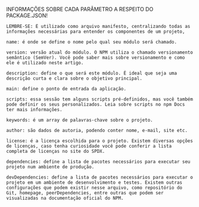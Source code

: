 INFORMAÇÕES SOBRE CADA PARÂMETRO A RESPEITO DO PACKAGE.JSON!

    LEMBRE-SE: É utilizado como arquivo manifesto, centralizando todas as informações necessárias para entender os componentes de um projeto,

    name: é onde se define o nome pelo qual seu módulo será chamado.
    
    version: versão atual do módulo. O NPM utiliza o chamado versionamento semântico (SemVer). Você pode saber mais sobre versionamento e como ele é utilizado neste artigo.
    
    description: define o que será este módulo. É ideal que seja uma descrição curta e clara sobre o objetivo principal.
    
    main: define o ponto de entrada da aplicação.
    
    scripts: essa sessão tem alguns scripts pré-definidos, mas você também pode definir os seus personalizados. Leia sobre scripts no npm Docs ter mais informações.
    
    keywords: é um array de palavras-chave sobre o projeto.
    
    author: são dados de autoria, podendo conter nome, e-mail, site etc.
    
    license: é a licença escolhida para o projeto. Existem diversas opções de licenças, caso tenha curiosidade você pode conferir a lista completa de licenças no site do SPDX.
    
    dependencies: define a lista de pacotes necessários para executar seu projeto num ambiente de produção.
    
    devDependencies: define a lista de pacotes necessários para executar o projeto em um ambiente de desenvolvimento e testes. Existem outras configurações que podem existir nesse arquivo, como repositório do Git, homepage, peerDependencies, entre outras que podem ser visualizadas na documentação oficial do NPM.